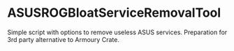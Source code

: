 # ASUSROGBloatServiceRemovalTool
Simple script with options to remove useless ASUS services. Preparation for 3rd party alternative to Armoury Crate.
